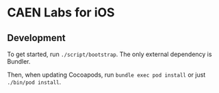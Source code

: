 # CAEN Labs for iOS

## Development

To get started, run `./script/bootstrap`. The only external dependency is Bundler.

Then, when updating Cocoapods, run `bundle exec pod install` or just `./bin/pod install`.
